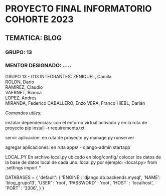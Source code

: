 # PROYECTO FINAL INFORMATORIO COHORTE 2023
## TEMATICA: BLOG
### GRUPO: 13
### MENTOR DESIGNADO: .....


GRUPO 13 - G13
INTEGRANTES:
   ZENIQUEL, Camila  
   ROLON, Dario      
   RAMIREZ, Claudio  
   VAERNET, Bianca   
   LOPEZ, Andres     
   MIRANDA, Federico 
   CABALLERO, Enzo
   VERA, Franco
   HIEBL, Darian     

*Comandos utiles:*

instalar dependencias:
con el entorno virtual activado y en la ruta de proyecto 
pip install -r requirements.txt

servir aplicacion: 
en ruta de proyecto
py manage.py runserver

agregar aplicaciones:
en ruta apps\ - django-admin startapp <nombre de aplicacion>

LOCAL.PY
En archivo local.py ubicado en blog/config/ colocar los datos de la base de datos local 
de cada uno. local.py
por ejemplo:
<local.py>
from .settings import *

DATABASES = {
    'default': {
        'ENGINE': 'django.db.backends.mysql',
        'NAME': 'blog_grupo13',
        'USER' : 'root',
        'PASSWORD' : 'root',
        'HOST' : 'localhost',
        'PORT' : '3306',
    }
}

